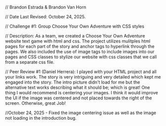 // Brandon Estrada & Brandon Van Horn

 // Date Last Revised: October 24, 2025. 

 // Challenge #1: Group Choose Your Own Adventure with CSS styles

 // Description: As a team, we created a Choose Your Own Adventure website text game with html and css. The project utilizes mulitples html pages for each part of the story and anchor tags to hyperlink through the pages.
                 We also included the use of image tags to include images into our pages and CSS classes to stylize our website with css classes that we call from a separate css file.

// Peer Review #1 (Daniel Herrera): I played with your HTML project and all your links work. The story is very intriguing and very detailed which kept me engaged into the story. The intro picture didn't load for me but the alternative text works describing what it should be; which is great! One thing I would recommend is centering your images. I think it would improve the UI if the image was centered and not placed towards the right of the screen. Otherwise, great Job!

//October 24, 2025 - Fixed the image centering issue as well as the image not loading in the introduction bug.